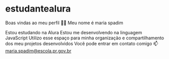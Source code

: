 # estudantealura

Boas vindas ao meu perfil 💙💙
Meu nome é maria spadim

Estou estudando na Alura
Estou me desenvolvendo na linguagem JavaScript
Utilizo esse espaço para minha organização e compartilhamento dos meu projetos desenvolvidos
Você pode entrar em contato comigo 📫
maria.spadim@escola.pr.gov.br
